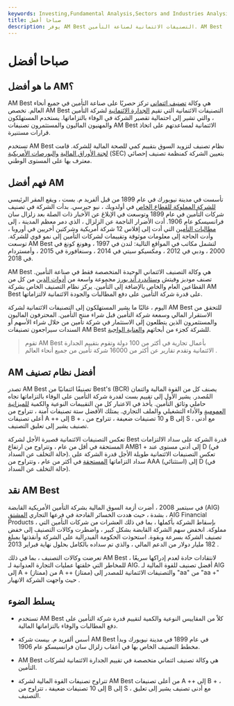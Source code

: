 ```yaml
---
keywords: Investing,Fundamental Analysis,Sectors and Industries Analysis,Sectors and Industries
title: صباحا أفضل
description: يوفر AM Best التصنيفات الائتمانية لصناعة التأمين. AM Best تقدر قدرة شركة التأمين على دفع المطالبات وجودة الائتمان لالتزاماتها.
---
```


# صباحا أفضل
## ما هو أفضل AM؟

AM Best هي وكالة [تصنيف ائتماني](/creditrating) تركز حصريًا على صناعة التأمين في جميع أنحاء العالم. تخصص AM Best التصنيفات الائتمانية التي تقيم [الجدارة الائتمانية](/credit-worthiness) لشركة التأمين ، والتي تشير إلى احتمالية تقصير الشركة في الوفاء بالتزاماتها. يستخدم المستهلكون والمهنيون الماليون والمستثمرون تصنيفات AM Best الائتمانية لمساعدتهم على اتخاذ قرارات مستنيرة.

تستخدم AM Best نظام تصنيف لتزويد السوق بتقييم كمي للصحة المالية للشركة. قامت [لجنة الأوراق المالية](/sec) [والبورصات الأمريكية](/sec) (SEC) بتعيين الشركة كمنظمة تصنيف إحصائي معترف بها على المستوى الوطني.

## فهم أفضل AM

تأسست في مدينة نيويورك في عام 1899 من قبل ألفريد م. بست ، ويقع المقر الرئيسي [للشركة المملوكة للقطاع الخاص](/privatecompany) في أولدويك ، نيو جيرسي. بدأت الشركة في تصنيف شركات التأمين في عام 1899 وتوسعت في الإبلاغ عن الأخبار ذات الصلة بعد زلزال سان فرانسيسكو عام 1906. أدت الأضرار الناجمة عن الزلزال ، الذي دمر معظم المدينة ، إلى [مطالبات التأمين](/insurance_claim) التي أدت إلى إفلاس 12 شركة أمريكية وشركتين أخريين في أوروبا ، وأدت الحاجة إلى معلومات موثوقة وتقييمات لشركات التأمين إلى نمو قوي للشركة. توسعت AM Best لتشمل مكاتب في المواقع التالية: لندن في 1997 ، وهونغ كونغ في 2000 ، ودبي في 2012 ، ومكسيكو سيتي في 2014 ، وسنغافورة في 2015 ، وأمستردام في 2018.

AM Best هي وكالة التصنيف الائتماني الوحيدة المتخصصة فقط في صناعة التأمين. تصنف موديز وفيتش [وستاندرد آند بورز](/sp) مجموعة واسعة من [أدوات الدين](/debtinstrument) من كل من القطاعين العام والخاص بالإضافة إلى التأمين. يركز نظام التصنيف الخاص بشركة AM Best على قدرة شركة التأمين على دفع المطالبات والجودة الائتمانية لالتزاماتها.

اليوم ، غالبًا ما يشير المستهلكون إلى التصنيفات الائتمانية لشركة AM Best للتحقق من الاستقرار المالي وسمعة شركة التأمين قبل شراء منتج التأمين. المحترفون الماليون والمستثمرون الذين يتطلعون إلى الاستثمار في شركة تأمين من خلال شراء الأسهم أو السندات سيراجعون تصنيفات AM Best للشركة كجزء من أبحاثهم [والعناية الواجبة](/duediligence).

> تقوم AM Best بأعمال تجارية في أكثر من 100 دولة وتقوم بتقييم الجدارة الائتمانية وتقدم تقارير عن أكثر من 16000 شركة تأمين من جميع أنحاء العالم .

>

## AM أفضل نظام تصنيف

تصدر AM Best تصنيفًا ائتمانيًا من Best's (BCR) يصنف كل من القوة المالية وائتمان المُصدر. يشير الأول إلى تقييم بست لقدرة شركة التأمين على الوفاء بالتزاماتها تجاه حاملي وثائق التأمين. يأخذ في الاعتبار كل من التقييمات النوعية والكمية [للميزانية العمومية](/balancesheet) والأداء التشغيلي والملف التجاري. يمتلك الأفضل ستة تصنيفات آمنة ، تتراوح من أعلى تصنيفات A ++ إلى B + ، و 10 تصنيفات ضعيفة ، تتراوح من B إلى S ، مع أدنى تصنيف يشير إلى تعليق التصنيف.

تعكس التصنيفات الائتمانية قصيرة الأجل لشركة Best قدرة الشركة على سداد الالتزامات المستحقة في أقل من عام ، وتتراوح من ارتفاع AMB1 + إلى أدنى مستوى عند D (في حالة التخلف عن السداد). تعكس التصنيفات الائتمانية طويلة الأجل قدرة الشركة على سداد التزاماتها [المستحقة](/maturitydate) في أكثر من عام ، وتتراوح من AAA (استثنائي) إلى D (في حالة التخلف عن السداد).

## نقد AM Best

في سبتمبر 2008 ، أضرت أزمة السوق المالية بشركة التأمين الأمريكية القابضة (AIG) بشدة ، حيث هددت الخسائر الفادحة في فرعها التجاري [المشتق](/derivative) ، AIG Financial Products ، بإسقاط الشركة بأكملها ، بما في ذلك العشرات من شركات التأمين التي مملوكة. انخفض سهم الشركة القابضة بشكل كبير ، واضطرت وكالات التصنيف إلى خفض تصنيف الشركة بسرعة وبقوة. استحوذت الحكومة الفيدرالية على الشركة وأنقذتها بمبلغ 182 مليار دولار من الدعم المالي ، والذي تم سداده بالكامل بحلول نهاية فبراير 2013 .

تعرضت وكالات التصنيف ، بما في ذلك AM Best ، لانتقادات حادة لعدم إدراكها سريعًا للمخاطر التي خلقتها عمليات التجارة العدوانية لـ AIG. أفضل تصنيف للقوة المالية لـ AIG إلى A + (ممتاز) من A ++ (ممتاز) والتصنيفات الائتمانية للمصدر إلى "aa" من "aa +" حيث واجهت الشركة الانهيار .

## يسلط الضوء

- تستخدم AM Best كلاً من المقاييس النوعية والكمية لتقييم قدرة شركة التأمين على دفع المطالبات والوفاء بالتزاماتها المالية.

- أسس ألفريد م. بيست شركة AM Best في عام 1899 في مدينة نيويورك وبدأ مخطط التصنيف الخاص بها في أعقاب زلزال سان فرانسيسكو عام 1906.

- AM Best هي وكالة تصنيف ائتماني متخصصة في تقييم الجدارة الائتمانية لشركات التأمين.

- تتراوح تصنيفات القوة المالية لشركة AM Best من أعلى تصنيفات A ++ إلى B + ، إلى 10 تصنيفات ضعيفة ، تتراوح من B إلى S ، مع أدنى تصنيف يشير إلى تعليق التصنيف.


